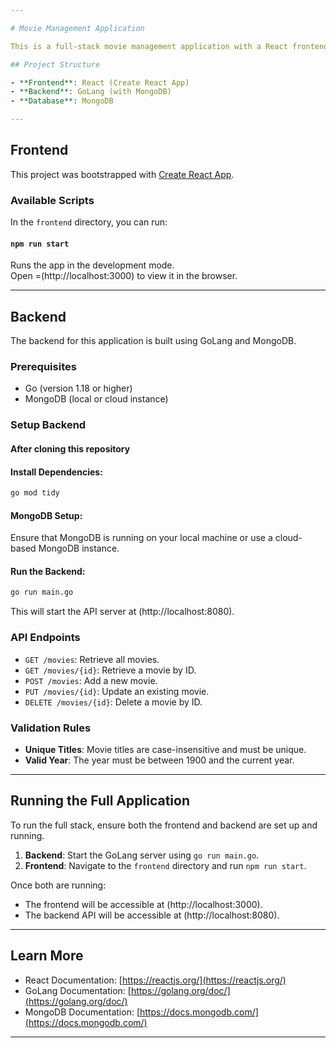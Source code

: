 ```yaml
---

# Movie Management Application

This is a full-stack movie management application with a React frontend and GoLang backend, connected to a MongoDB database. The app allows users to create, update, view, and delete movie entries with validations for movie details.

## Project Structure

- **Frontend**: React (Create React App)
- **Backend**: GoLang (with MongoDB)
- **Database**: MongoDB

---
```


## Frontend

This project was bootstrapped with [Create React App](https://github.com/facebook/create-react-app).

### Available Scripts

In the `frontend` directory, you can run:

#### `npm run start`

Runs the app in the development mode.\
Open =(http://localhost:3000) to view it in the browser.

---

## Backend

The backend for this application is built using GoLang and MongoDB.

### Prerequisites

- Go (version 1.18 or higher)
- MongoDB (local or cloud instance)

### Setup Backend

#### After cloning this repository

#### Install Dependencies:

```bash
go mod tidy
```

#### MongoDB Setup:

Ensure that MongoDB is running on your local machine or use a cloud-based MongoDB instance. 

#### Run the Backend:

```bash
go run main.go
```

This will start the API server at (http://localhost:8080).

### API Endpoints

- `GET /movies`: Retrieve all movies.
- `GET /movies/{id}`: Retrieve a movie by ID.
- `POST /movies`: Add a new movie.
- `PUT /movies/{id}`: Update an existing movie.
- `DELETE /movies/{id}`: Delete a movie by ID.

### Validation Rules

- **Unique Titles**: Movie titles are case-insensitive and must be unique.
- **Valid Year**: The year must be between 1900 and the current year.

---

## Running the Full Application

To run the full stack, ensure both the frontend and backend are set up and running.

1. **Backend**: Start the GoLang server using `go run main.go`.
2. **Frontend**: Navigate to the `frontend` directory and run `npm run start`.

Once both are running:

- The frontend will be accessible at (http://localhost:3000).
- The backend API will be accessible at (http://localhost:8080).

---

## Learn More

- React Documentation: [https://reactjs.org/](https://reactjs.org/)
- GoLang Documentation: [https://golang.org/doc/](https://golang.org/doc/)
- MongoDB Documentation: [https://docs.mongodb.com/](https://docs.mongodb.com/)

---

